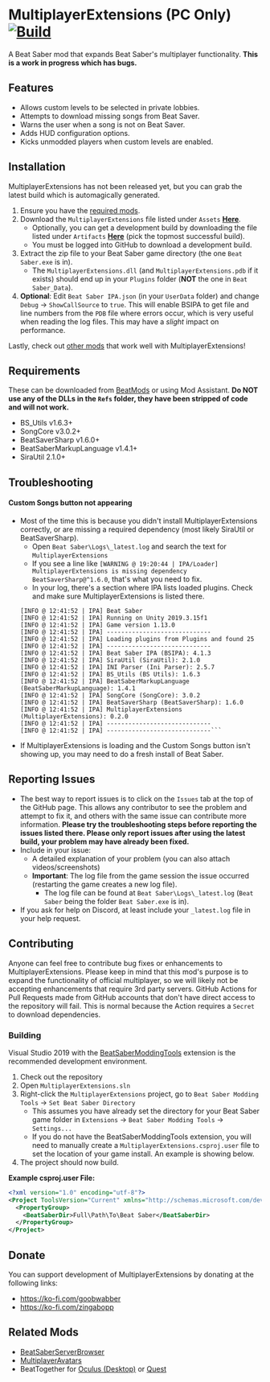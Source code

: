 # MultiplayerExtensions (PC Only) [![Build](https://github.com/Zingabopp/MultiplayerExtensions/workflows/Build/badge.svg?event=push)](https://github.com/Zingabopp/MultiplayerExtensions/actions?query=workflow%3ABuild+branch%3Amaster)
A Beat Saber mod that expands Beat Saber's multiplayer functionality. **This is a work in progress which has bugs.**

## Features
* Allows custom levels to be selected in private lobbies.
* Attempts to download missing songs from Beat Saver.
* Warns the user when a song is not on Beat Saver.
* Adds HUD configuration options.
* Kicks unmodded players when custom levels are enabled.

## Installation
MultiplayerExtensions has not been released yet, but you can grab the latest build which is automagically generated. 
1. Ensure you have the [required mods](https://github.com/Zingabopp/MultiplayerExtensions#requirements).
2. Download the `MultiplayerExtensions` file listed under `Assets` **[Here](https://github.com/Zingabopp/MultiplayerExtensions/releases)**.
   * Optionally, you can get a development build by downloading the file listed under `Artifacts`  **[Here](https://github.com/Zingabopp/MultiplayerExtensions/actions?query=workflow%3ABuild+branch%3Amaster)** (pick the topmost successful build).
   * You must be logged into GitHub to download a development build.
3. Extract the zip file to your Beat Saber game directory (the one `Beat Saber.exe` is in).
   * The `MultiplayerExtensions.dll` (and `MultiplayerExtensions.pdb` if it exists) should end up in your `Plugins` folder (**NOT** the one in `Beat Saber_Data`).
4. **Optional**: Edit `Beat Saber IPA.json` (in your `UserData` folder) and change `Debug` -> `ShowCallSource` to `true`. This will enable BSIPA to get file and line numbers from the `PDB` file where errors occur, which is very useful when reading the log files. This may have a *slight* impact on performance.

Lastly, check out [other mods](https://github.com/Zingabopp/MultiplayerExtensions#related-mods) that work well with MultiplayerExtensions!

## Requirements
These can be downloaded from [BeatMods](https://beatmods.com/#/mods) or using Mod Assistant. **Do NOT use any of the DLLs in the `Refs` folder, they have been stripped of code and will not work.**
* BS_Utils v1.6.3+
* SongCore v3.0.2+
* BeatSaverSharp v1.6.0+
* BeatSaberMarkupLanguage v1.4.1+
* SiraUtil 2.1.0+

## Troubleshooting
#### Custom Songs button not appearing
* Most of the time this is because you didn't install MultiplayerExtensions correctly, or are missing a required dependency (most likely SiraUtil or BeatSaverSharp).
  * Open `Beat Saber\Logs\_latest.log` and search the text for `MultiplayerExtensions`
  * If you see a line like `[WARNING @ 19:20:44 | IPA/Loader] MultiplayerExtensions is missing dependency BeatSaverSharp@^1.6.0`, that's what you need to fix.
  * In your log, there's a section where IPA lists loaded plugins. Check and make sure MultiplayerExtensions is listed there.
  ```
  [INFO @ 12:41:52 | IPA] Beat Saber
  [INFO @ 12:41:52 | IPA] Running on Unity 2019.3.15f1
  [INFO @ 12:41:52 | IPA] Game version 1.13.0
  [INFO @ 12:41:52 | IPA] -----------------------------
  [INFO @ 12:41:52 | IPA] Loading plugins from Plugins and found 25
  [INFO @ 12:41:52 | IPA] -----------------------------
  [INFO @ 12:41:52 | IPA] Beat Saber IPA (BSIPA): 4.1.3
  [INFO @ 12:41:52 | IPA] SiraUtil (SiraUtil): 2.1.0
  [INFO @ 12:41:52 | IPA] INI Parser (Ini Parser): 2.5.7
  [INFO @ 12:41:52 | IPA] BS_Utils (BS Utils): 1.6.3
  [INFO @ 12:41:52 | IPA] BeatSaberMarkupLanguage (BeatSaberMarkupLanguage): 1.4.1
  [INFO @ 12:41:52 | IPA] SongCore (SongCore): 3.0.2
  [INFO @ 12:41:52 | IPA] BeatSaverSharp (BeatSaverSharp): 1.6.0
  [INFO @ 12:41:52 | IPA] MultiplayerExtensions (MultiplayerExtensions): 0.2.0
  [INFO @ 12:41:52 | IPA] -----------------------------
  [INFO @ 12:41:52 | IPA] -----------------------------```
* If MultiplayerExtensions is loading and the Custom Songs button isn't showing up, you may need to do a fresh install of Beat Saber.

## Reporting Issues
* The best way to report issues is to click on the `Issues` tab at the top of the GitHub page. This allows any contributor to see the problem and attempt to fix it, and others with the same issue can contribute more information. **Please try the troubleshooting steps before reporting the issues listed there. Please only report issues after using the latest build, your problem may have already been fixed.**
* Include in your issue:
  * A detailed explanation of your problem (you can also attach videos/screenshots)
  * **Important**: The log file from the game session the issue occurred (restarting the game creates a new log file).
    * The log file can be found at `Beat Saber\Logs\_latest.log` (`Beat Saber` being the folder `Beat Saber.exe` is in).
* If you ask for help on Discord, at least include your `_latest.log` file in your help request.

## Contributing
Anyone can feel free to contribute bug fixes or enhancements to MultiplayerExtensions. Please keep in mind that this mod's purpose is to expand the functionality of official multiplayer, so we will likely not be accepting enhancements that require 3rd party servers. GitHub Actions for Pull Requests made from GitHub accounts that don't have direct access to the repository will fail. This is normal because the Action requires a `Secret` to download dependencies.
### Building
Visual Studio 2019 with the [BeatSaberModdingTools](https://github.com/Zingabopp/BeatSaberModdingTools) extension is the recommended development environment.
1. Check out the repository
2. Open `MultiplayerExtensions.sln`
3. Right-click the `MultiplayerExtensions` project, go to `Beat Saber Modding Tools` -> `Set Beat Saber Directory`
   * This assumes you have already set the directory for your Beat Saber game folder in `Extensions` -> `Beat Saber Modding Tools` -> `Settings...`
   * If you do not have the BeatSaberModdingTools extension, you will need to manually create a `MultiplayerExtensions.csproj.user` file to set the location of your game install. An example is showing below.
4. The project should now build.

**Example csproj.user File:**
```xml
<?xml version="1.0" encoding="utf-8"?>
<Project ToolsVersion="Current" xmlns="http://schemas.microsoft.com/developer/msbuild/2003">
  <PropertyGroup>
    <BeatSaberDir>Full\Path\To\Beat Saber</BeatSaberDir>
  </PropertyGroup>
</Project>
```
## Donate
You can support development of MultiplayerExtensions by donating at the following links:
* https://ko-fi.com/goobwabber
* https://ko-fi.com/zingabopp

## Related Mods
* [BeatSaberServerBrowser](https://github.com/roydejong/BeatSaberServerBrowser)
* [MultiplayerAvatars](https://github.com/Goobwabber/MultiplayerAvatars)
* BeatTogether for [Oculus (Desktop)](https://github.com/pythonology/BeatTogether) or [Quest](https://github.com/pythonology/BeatTogether.Quest)
